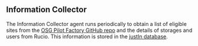 ## Information Collector 

The Information Collector agent runs periodically to obtain a list of 
eligible sites from the 
[OSG Pilot Factory GitHub repo](https://github.com/opensciencegrid/osg-gfactory) 
and the details of storages and users from Rucio. This information is 
stored in the [justIn database](database.md).
